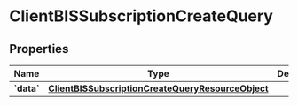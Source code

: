 
# ClientBISSubscriptionCreateQuery

## Properties
| Name | Type | Description | Notes |
| ------------ | ------------- | ------------- | ------------- |
| **&#x60;data&#x60;** | [**ClientBISSubscriptionCreateQueryResourceObject**](ClientBISSubscriptionCreateQueryResourceObject.md) |  |  |



